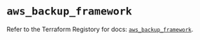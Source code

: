 # `aws_backup_framework`

Refer to the Terraform Registory for docs: [`aws_backup_framework`](https://registry.terraform.io/providers/hashicorp/aws/5.23.0/docs/resources/backup_framework).

